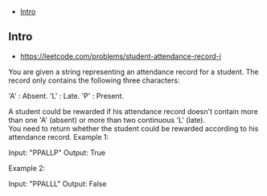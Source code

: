 - [Intro](#intro)

## Intro

- https://leetcode.com/problems/student-attendance-record-i

You are given a string representing an attendance record for a student. The record only contains the following three characters:



'A' : Absent. 
'L' : Late.
 'P' : Present. 


A student could be rewarded if his attendance record doesn't contain more than one 'A' (absent) or more than two continuous 'L' (late).    
You need to return whether the student could be rewarded according to his attendance record.
Example 1:

Input: "PPALLP"
Output: True

Example 2:

Input: "PPALLL"
Output: False

